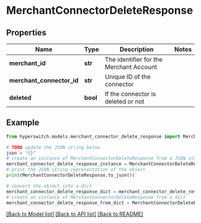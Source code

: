 # MerchantConnectorDeleteResponse


## Properties

Name | Type | Description | Notes
------------ | ------------- | ------------- | -------------
**merchant_id** | **str** | The identifier for the Merchant Account | 
**merchant_connector_id** | **str** | Unique ID of the connector | 
**deleted** | **bool** | If the connector is deleted or not | 

## Example

```python
from hyperswitch.models.merchant_connector_delete_response import MerchantConnectorDeleteResponse

# TODO update the JSON string below
json = "{}"
# create an instance of MerchantConnectorDeleteResponse from a JSON string
merchant_connector_delete_response_instance = MerchantConnectorDeleteResponse.from_json(json)
# print the JSON string representation of the object
print(MerchantConnectorDeleteResponse.to_json())

# convert the object into a dict
merchant_connector_delete_response_dict = merchant_connector_delete_response_instance.to_dict()
# create an instance of MerchantConnectorDeleteResponse from a dict
merchant_connector_delete_response_from_dict = MerchantConnectorDeleteResponse.from_dict(merchant_connector_delete_response_dict)
```
[[Back to Model list]](../README.md#documentation-for-models) [[Back to API list]](../README.md#documentation-for-api-endpoints) [[Back to README]](../README.md)



